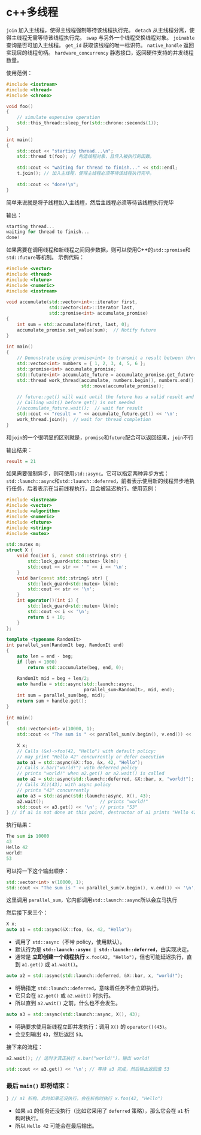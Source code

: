 # c++多线程
`join`
加入主线程，使得主线程强制等待该线程执行完。
`detach`
从主线程分离，使得主线程无需等待该线程执行完。
`swap`
与另外一个线程交换线程对象。
`joinable`
查询是否可加入主线程。
`get_id`
获取该线程的唯一标识符。
`native_handle`
返回实现层的线程句柄。
`hardware_concurrency`
静态接口，返回硬件支持的并发线程数量。


使用范例：

```c++
#include <iostream>
#include <thread>
#include <chrono>

void foo()
{
    // simulate expensive operation
    std::this_thread::sleep_for(std::chrono::seconds(1));
}
 
int main()
{
    std::cout << "starting thread...\n";
    std::thread t(foo); // 构造线程对象，且传入被执行的函数。
 
    std::cout << "waiting for thread to finish..." << std::endl;
    t.join(); // 加入主线程，使得主线程必须等待该线程执行完毕。
 
    std::cout << "done!\n";
}
```
简单来说就是将子线程加入主线程，然后主线程必须等待该线程执行完毕

输出：

```cpp
starting thread...
waiting for thread to finish...
done!
```

如果需要在调用线程和新线程之间同步数据，则可以使用C++的`std::promise`和`std::future`等机制。
示例代码：

```c++
#include <vector>
#include <thread>
#include <future>
#include <numeric>
#include <iostream>
 
void accumulate(std::vector<int>::iterator first,
                std::vector<int>::iterator last,
                std::promise<int> accumulate_promise)
{
    int sum = std::accumulate(first, last, 0);
    accumulate_promise.set_value(sum);  // Notify future
}
 
int main()
{
    // Demonstrate using promise<int> to transmit a result between threads.
    std::vector<int> numbers = { 1, 2, 3, 4, 5, 6 };
    std::promise<int> accumulate_promise;
    std::future<int> accumulate_future = accumulate_promise.get_future();
    std::thread work_thread(accumulate, numbers.begin(), numbers.end(),
                            std::move(accumulate_promise));
 
    // future::get() will wait until the future has a valid result and retrieves it.
    // Calling wait() before get() is not needed
    //accumulate_future.wait();  // wait for result
    std::cout << "result = " << accumulate_future.get() << '\n';
    work_thread.join();  // wait for thread completion
}
```
和`join`的一个很明显的区别就是，`promise`和`future`配合可以返回结果，`join`不行

输出结果：
```ini
result = 21
```

如果需要强制异步，则可使用`std::async`。它可以指定两种异步方式：`std::launch::async`和`std::launch::deferred`，前者表示使用新的线程异步地执行任务，后者表示在当前线程执行，且会被延迟执行。使用范例：

```c++
#include <iostream>
#include <vector>
#include <algorithm>
#include <numeric>
#include <future>
#include <string>
#include <mutex>
 
std::mutex m;
struct X {
    void foo(int i, const std::string& str) {
        std::lock_guard<std::mutex> lk(m);
        std::cout << str << ' ' << i << '\n';
    }
    void bar(const std::string& str) {
        std::lock_guard<std::mutex> lk(m);
        std::cout << str << '\n';
    }
    int operator()(int i) {
        std::lock_guard<std::mutex> lk(m);
        std::cout << i << '\n';
        return i + 10;
    }
};
 
template <typename RandomIt>
int parallel_sum(RandomIt beg, RandomIt end)
{
    auto len = end - beg;
    if (len < 1000)
        return std::accumulate(beg, end, 0);
 
    RandomIt mid = beg + len/2;
    auto handle = std::async(std::launch::async,
                             parallel_sum<RandomIt>, mid, end);
    int sum = parallel_sum(beg, mid);
    return sum + handle.get();
}
 
int main()
{
    std::vector<int> v(10000, 1);
    std::cout << "The sum is " << parallel_sum(v.begin(), v.end()) << '\n';
 
    X x;
    // Calls (&x)->foo(42, "Hello") with default policy:
    // may print "Hello 42" concurrently or defer execution
    auto a1 = std::async(&X::foo, &x, 42, "Hello");
    // Calls x.bar("world!") with deferred policy
    // prints "world!" when a2.get() or a2.wait() is called
    auto a2 = std::async(std::launch::deferred, &X::bar, x, "world!");
    // Calls X()(43); with async policy
    // prints "43" concurrently
    auto a3 = std::async(std::launch::async, X(), 43);
    a2.wait();                     // prints "world!"
    std::cout << a3.get() << '\n'; // prints "53"
} // if a1 is not done at this point, destructor of a1 prints "Hello 42" here
```

执行结果：

```python
The sum is 10000
43
Hello 42
world!
53
```

可以捋一下这个输出顺序：
```cpp
std::vector<int> v(10000, 1);
std::cout << "The sum is " << parallel_sum(v.begin(), v.end()) << '\n';
```
这里调用 `parallel_sum`，它内部调用`std::launch::async`所以会立马执行

然后接下来三个：
```cpp
X x;
auto a1 = std::async(&X::foo, &x, 42, "Hello");
```
-   调用了 `std::async`（不带 policy，使用默认）。
-   默认行为是 **`std::launch::async | std::launch::deferred`**，由实现决定。
-   通常是 **立即创建一个线程执行** `x.foo(42, "Hello")`，但也可能延迟执行，直到 `a1.get()` 或 `a1.wait()`。

```cpp
auto a2 = std::async(std::launch::deferred, &X::bar, x, "world!");
```
-   明确指定 `std::launch::deferred`，意味着任务不会立即执行。
-   它只会在 `a2.get()` 或 `a2.wait()` 时执行。
-   所以直到 `a2.wait()` 之前，什么也不会发生。

```cpp
auto a3 = std::async(std::launch::async, X(), 43);
```
-   明确要求使用新线程立即并发执行：调用 `X()` 的 `operator()(43)`。
-   会立刻输出 `43`，然后返回 `53`。

接下来的流程：
```cpp
a2.wait(); // 这时才真正执行 x.bar("world!")，输出 world!
```
```cpp
std::cout << a3.get() << '\n'; // 等待 a3 完成，然后输出返回值 53
```

### 最后 `main()` 即将结束：

```cpp
} // a1 析构，此时如果还没执行，会在析构时执行 x.foo(42, "Hello")
```

-   如果 `a1` 的任务还没执行（比如它采用了 `deferred` 策略），那么它会在 `a1` 析构时执行。
-   所以 `Hello 42` 可能会在最后输出。
<!--stackedit_data:
eyJoaXN0b3J5IjpbLTc0MTM3MzE1Nyw4NzY4MTIwODRdfQ==
-->